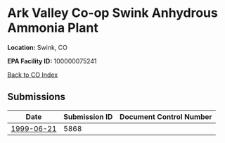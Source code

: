 # Ark Valley Co-op Swink Anhydrous Ammonia Plant

**Location:** Swink, CO

**EPA Facility ID:** 100000075241

[Back to CO Index](../../index.md)

## Submissions

| Date | Submission ID | Document Control Number |
|------|--------------|-------------------------|
| [1999-06-21](submissions/5868.md) | 5868 |  |
